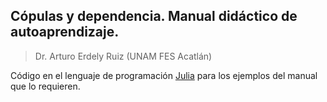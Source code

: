 ## Cópulas y dependencia. Manual didáctico de autoaprendizaje.
>Dr. Arturo Erdely Ruiz (UNAM FES Acatlán)

Código en el lenguaje de programación [Julia](https://julialang.org/) para los ejemplos del manual que lo requieren.
